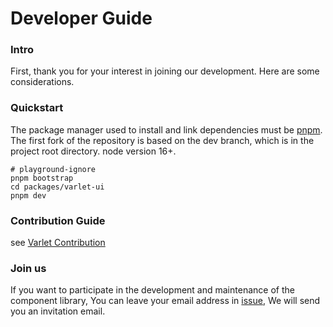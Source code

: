 # Developer Guide

### Intro
First, thank you for your interest in joining our development. Here are some considerations.

### Quickstart
The package manager used to install and link dependencies must be [pnpm](https://pnpm.io/).
The first fork of the repository is based on the dev branch, which is in the project root directory.
node version 16+.

```shell
# playground-ignore
pnpm bootstrap
cd packages/varlet-ui
pnpm dev
```

### Contribution Guide
see [Varlet Contribution](https://github.com/varletjs/varlet/blob/dev/.github/CONTRIBUTING.md)

### Join us

If you want to participate in the development and maintenance of the component library,
You can leave your email address in [issue](https://github.com/varletjs/varlet/issues),
We will send you an invitation email.